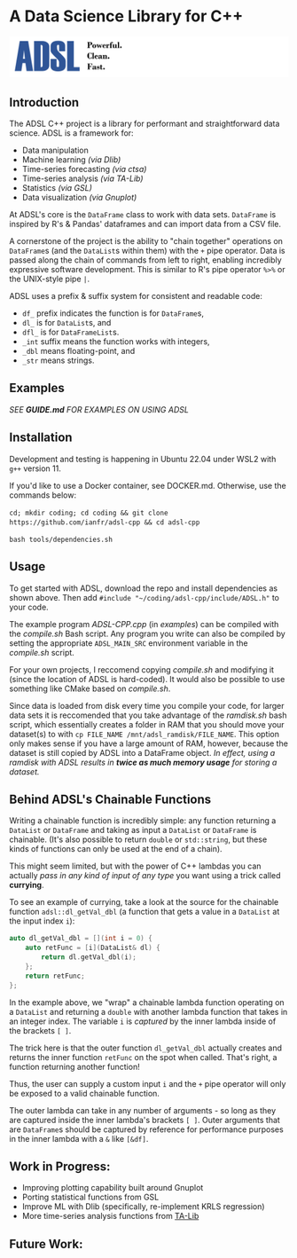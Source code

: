 # **A** **D**ata **S**cience **L**ibrary for C++
![logo](logo.png)
## Introduction

The ADSL C++ project is a library for performant and straightforward data science. ADSL is a framework for:

* Data manipulation
* Machine learning _(via Dlib)_
* Time-series forecasting _(via ctsa)_
* Time-series analysis _(via TA-Lib)_
* Statistics _(via GSL)_
* Data visualization _(via Gnuplot)_

At ADSL's core is the `DataFrame` class to work with data sets. `DataFrame` is inspired by R's & Pandas' dataframes and can import data from a CSV file.

A cornerstone of the project is the ability to "chain together" operations on `DataFrame`s (and the `DataList`s within them) with the `+` pipe operator. Data is passed along the chain of commands from left to right, enabling incredibly expressive software development. This is similar to R's pipe operator `%>%` or the UNIX-style pipe `|`.

ADSL uses a prefix & suffix system for consistent and readable code:
* `df_` prefix indicates the function is for `DataFrame`s, 
* `dl_` is for `DataList`s, and
* `dfl_` is for `DataFrameList`s.
* `_int` suffix means the function works with integers, 
* `_dbl` means floating-point, and
* `_str` means strings.

## Examples

*SEE **GUIDE.md** FOR EXAMPLES ON USING ADSL*

## Installation

Development and testing is happening in Ubuntu 22.04 under WSL2 with `g++` version 11.

If you'd like to use a Docker container, see DOCKER.md. Otherwise, use the commands below:

`cd; mkdir coding; cd coding && git clone https://github.com/ianfr/adsl-cpp && cd adsl-cpp`

`bash tools/dependencies.sh`

## Usage

To get started with ADSL, download the repo and install dependencies as shown above. Then add `#include "~/coding/adsl-cpp/include/ADSL.h"` to your code.

The example program *ADSL-CPP.cpp* (in *examples*) can be compiled with the _compile.sh_ Bash script. Any program you write can also be compiled by setting the appropriate `ADSL_MAIN_SRC` environment variable in the *compile.sh* script.

For your own projects, I reccomend copying *compile.sh* and modifying it (since the location of ADSL is hard-coded). It would also be possible to use something like CMake based on *compile.sh*.

Since data is loaded from disk every time you compile your code, for larger data sets it is  reccomended that you take advantage of the *ramdisk.sh* bash script, which essentially creates a folder in RAM that you should move your dataset(s) to with `cp FILE_NAME /mnt/adsl_ramdisk/FILE_NAME`. This option only makes sense if you have a large amount of RAM, however, because the dataset is still copied by ADSL into a DataFrame object. *In effect, using a ramdisk with ADSL results in **twice as much memory usage** for storing a dataset.*

## Behind ADSL's Chainable Functions

Writing a chainable function is incredibly simple: any function returning a `DataList` or `DataFrame` and taking as input a `DataList` or `DataFrame` is chainable. (It's also possible to return `double` or `std::string`, but these kinds of functions can only be used at the end of a chain). 

This might seem limited, but with the power of C++ lambdas you can actually _pass in any kind of input of any type_ you want using a trick called **currying**.

To see an example of currying, take a look at the source for the chainable function `adsl::dl_getVal_dbl` (a function that gets a value in a `DataList` at the input index `i`):
```cpp
auto dl_getVal_dbl = [](int i = 0) {
    auto retFunc = [i](DataList& dl) {
        return dl.getVal_dbl(i);
    };
    return retFunc;
};
```

In the example above, we "wrap" a chainable lambda function operating on a `DataList` and returning a `double` with another lambda function that takes in an integer index. The variable `i` is _captured_ by the inner lambda inside of the brackets `[ ]`.

The trick here is that the outer function `dl_getVal_dbl` actually creates and returns the inner function `retFunc` on the spot when called. That's right, a function returning another function!

Thus, the user can supply a custom input `i` and the `+` pipe operator will only be exposed to a valid chainable function. 

The outer lambda can take in any number of arguments - so long as they are captured inside the inner lambda's brackets `[ ]`. Outer arguments that are `DataFrame`s should be captured by reference for performance purposes in the inner lambda with a `&` like `[&df]`.

## Work in Progress:
* Improving plotting capability built around Gnuplot
* Porting statistical functions from GSL
* Improve ML with Dlib (specifically, re-implement KRLS regression)
* More time-series analysis functions from [TA-Lib](https://www.ta-lib.org/d_api/d_api.html)

## Future Work:
